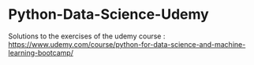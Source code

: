 # Python-Data-Science-Udemy

Solutions to the exercises of the udemy course : https://www.udemy.com/course/python-for-data-science-and-machine-learning-bootcamp/

